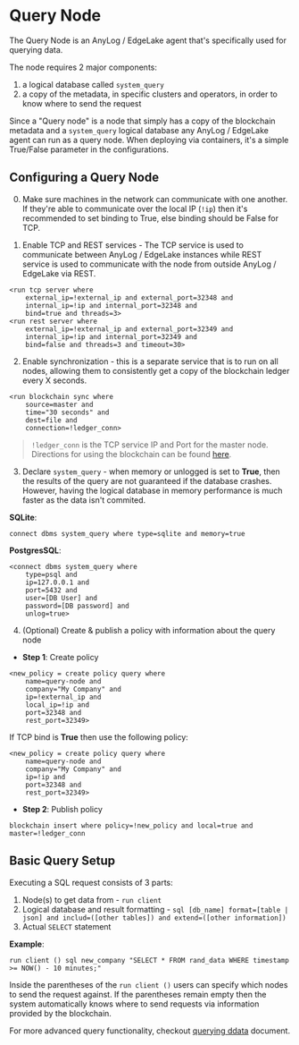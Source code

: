 # Query Node

The Query Node is an AnyLog / EdgeLake agent that's specifically used for querying data.

The node requires 2 major components: 
1. a logical database called `system_query`
2. a copy of the metadata, in specific clusters and operators, in order to know where to send the request


Since a "Query node" is a node that simply has a copy of the blockchain metadata and a `system_query` logical database 
any AnyLog / EdgeLake agent can run as a query node. When deploying via containers, it's a simple True/False parameter 
in the configurations.

## Configuring a Query Node
0. Make sure machines in the network can communicate with one another. If they're able to communicate over the local IP 
(`!ip`) then it's recommended to set binding to True, else binding should be False for TCP. 

1. Enable TCP and REST services - The TCP service is used to communicate between AnyLog / EdgeLake instances while
REST service is used to communicate with the node from outside AnyLog / EdgeLake via REST. 
```anylog
<run tcp server where 
    external_ip=!external_ip and external_port=32348 and 
    internal_ip=!ip and internal_port=32348 and 
    bind=true and threads=3>
<run rest server where 
    external_ip=!external_ip and external_port=32349 and 
    internal_ip=!ip and internal_port=32349 and 
    bind=false and threads=3 and timeout=30> 
```

2. Enable synchronization - this is a separate service that is to run on all nodes, allowing them to consistently get a 
copy of the blockchain ledger every X seconds.

```anylog
<run blockchain sync where 
    source=master and 
    time="30 seconds" and 
    dest=file and 
    connection=!ledger_conn>
```
> `!ledger_conn` is the TCP service IP and Port for the master node. Directions for using the blockchain can be found [here]().


3. Declare `system_query` - when memory or unlogged is set to **True**, then the results of the query are not guaranteed 
if the database crashes. However, having the logical database in memory performance is much faster as the data isn't 
commited.

**SQLite**:
```anylog 
connect dbms system_query where type=sqlite and memory=true 
```

**PostgresSQL**:
```anylog
<connect dbms system_query where 
    type=psql and 
    ip=127.0.0.1 and 
    port=5432 and 
    user=[DB User] and 
    password=[DB password] and 
    unlog=true>
```


4. (Optional) Create & publish a policy with information about the query node 
* **Step 1**: Create policy 
```anylog
<new_policy = create policy query where 
    name=query-node and 
    company="My Company" and 
    ip=!external_ip and
    local_ip=!ip and 
    port=32348 and
    rest_port=32349>
```

If TCP bind is **True** then use the following policy: 
```anylog
<new_policy = create policy query where 
    name=query-node and 
    company="My Company" and 
    ip=!ip and 
    port=32348 and
    rest_port=32349>
```


* **Step 2**: Publish policy
```anylog
blockchain insert where policy=!new_policy and local=true and master=!ledger_conn
```

## Basic Query Setup

Executing a SQL request consists of 3 parts:
1. Node(s) to get data from - `run client`
2. Logical database and result formatting - `sql [db_name] format=[table | json] and includ=([other tables]) and extend=([other information])`
3. Actual `SELECT` statement 

**Example**: 
```anylog
run client () sql new_company "SELECT * FROM rand_data WHERE timestamp >= NOW() - 10 minutes;"
```

Inside the parentheses of the `run client ()` users can specify which nodes to send the request against. If the 
parentheses remain empty then the system automatically knows where to send requests via information provided by the 
blockchain. 

For more advanced query functionality, checkout [querying ddata]() document. 
